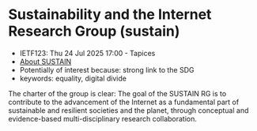 # Sustainability and the Internet Research Group (sustain)

* <IETFschedule>IETF123: Thu 24 Jul 2025 17:00 - Tapices</IETFschedule>
* [About SUSTAIN](https://datatracker.ietf.org/group/sustain/about/)
* Potentially of interest because: strong link to the SDG
* keywords: equality, digital divide

The charter of the group is clear: The goal of the SUSTAIN RG is to contribute to the advancement of the
Internet as a fundamental part of sustainable and resilient societies and
the planet, through conceptual and evidence-based multi-disciplinary
research collaboration.